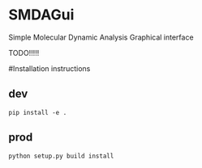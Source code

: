 # SMDAGui
Simple Molecular Dynamic Analysis Graphical interface


TODO!!!!!



#Installation instructions
## dev
`pip install -e .`

## prod
`python setup.py build install` 